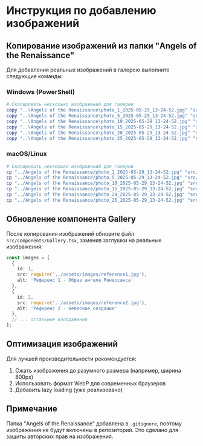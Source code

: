 # Инструкция по добавлению изображений

## Копирование изображений из папки "Angels of the Renaissance"

Для добавления реальных изображений в галерею выполните следующие команды:

### Windows (PowerShell)
```powershell
# Скопировать несколько изображений для галереи
copy "..\Angels of the Renaissance\photo_1_2025-05-29_13-24-52.jpg" "src\assets\images\reference1.jpg"
copy "..\Angels of the Renaissance\photo_5_2025-05-29_13-24-52.jpg" "src\assets\images\reference2.jpg"
copy "..\Angels of the Renaissance\photo_10_2025-05-29_13-24-52.jpg" "src\assets\images\reference3.jpg"
copy "..\Angels of the Renaissance\photo_15_2025-05-29_13-24-52.jpg" "src\assets\images\reference4.jpg"
copy "..\Angels of the Renaissance\photo_20_2025-05-29_13-24-52.jpg" "src\assets\images\reference5.jpg"
copy "..\Angels of the Renaissance\photo_25_2025-05-29_13-24-52.jpg" "src\assets\images\reference6.jpg"
```

### macOS/Linux
```bash
# Скопировать несколько изображений для галереи
cp "../Angels of the Renaissance/photo_1_2025-05-29_13-24-52.jpg" "src/assets/images/reference1.jpg"
cp "../Angels of the Renaissance/photo_5_2025-05-29_13-24-52.jpg" "src/assets/images/reference2.jpg"
cp "../Angels of the Renaissance/photo_10_2025-05-29_13-24-52.jpg" "src/assets/images/reference3.jpg"
cp "../Angels of the Renaissance/photo_15_2025-05-29_13-24-52.jpg" "src/assets/images/reference4.jpg"
cp "../Angels of the Renaissance/photo_20_2025-05-29_13-24-52.jpg" "src/assets/images/reference5.jpg"
cp "../Angels of the Renaissance/photo_25_2025-05-29_13-24-52.jpg" "src/assets/images/reference6.jpg"
```

## Обновление компонента Gallery

После копирования изображений обновите файл `src/components/Gallery.tsx`, заменив заглушки на реальные изображения:

```typescript
const images = [
  {
    id: 1,
    src: require('../assets/images/reference1.jpg'),
    alt: 'Референс 1 - Образ ангела Ренессанса'
  },
  {
    id: 2,
    src: require('../assets/images/reference2.jpg'),
    alt: 'Референс 2 - Небесное создание'
  },
  // ... остальные изображения
];
```

## Оптимизация изображений

Для лучшей производительности рекомендуется:

1. Сжать изображения до разумного размера (например, ширина 800px)
2. Использовать формат WebP для современных браузеров
3. Добавить lazy loading (уже реализовано)

## Примечание

Папка "Angels of the Renaissance" добавлена в `.gitignore`, поэтому изображения не будут включены в репозиторий. Это сделано для защиты авторских прав на изображения. 